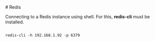 # Redis

Connecting to a Redis instance using shell. For this, **redis-cli** must be installed.

```shell

redis-cli -h 192.168.1.92 -p 6379
```
